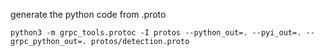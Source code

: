 generate the python code from .proto
```sh=
python3 -m grpc_tools.protoc -I protos --python_out=. --pyi_out=. --grpc_python_out=. protos/detection.proto
```

